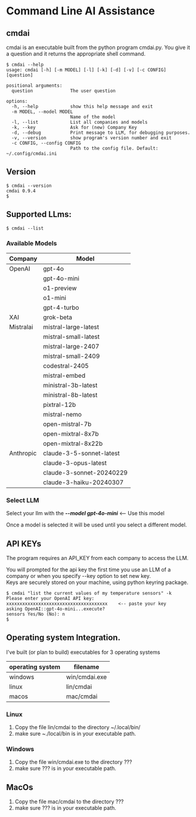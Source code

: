 # Command Line AI Assistance
## cmdai

cmdai is an executable built from the python program cmdai.py. 
You give it a question and it returns the appropriate shell command.

    $ cmdai --help
    usage: cmdai [-h] [-m MODEL] [-l] [-k] [-d] [-v] [-c CONFIG] [question]
    
    positional arguments:
      question              The user question
    
    options:
      -h, --help            show this help message and exit
      -m MODEL, --model MODEL
                            Name of the model
      -l, --list            List all companies and models
      -k, --key             Ask for (new) Company Key
      -d, --debug           Print message to LLM, for debugging purposes.
      -v, --version         show program's version number and exit
      -c CONFIG, --config CONFIG
                            Path to the config file. Default: ~/.config/cmdai.ini
## Version
    $ cmdai --version
    cmdai 0.9.4
    $ 


## Supported LLms:

    $ cmdai --list

### Available Models

| Company   | Model                    |
|-----------|--------------------------|
| OpenAI    | gpt-4o                   |
|           | gpt-4o-mini              |
|           | o1-preview               |
|           | o1-mini                  |
|           | gpt-4-turbo              |
| XAI       | grok-beta                |
| Mistralai | mistral-large-latest     |
|           | mistral-small-latest     |
|           | mistral-large-2407       |
|           | mistral-small-2409       |
|           | codestral-2405           |
|           | mistral-embed            |
|           | ministral-3b-latest      |
|           | ministral-8b-latest      |
|           | pixtral-12b              |
|           | mistral-nemo             |
|           | open-mistral-7b          |
|           | open-mixtral-8x7b        |
|           | open-mixtral-8x22b       |
| Anthropic | claude-3-5-sonnet-latest |
|           | claude-3-opus-latest     |
|           | claude-3-sonnet-20240229 |
|           | claude-3-haiku-20240307  |

### Select LLM
Select your llm with the ***--model gpt-4o-mini*** <-- Use this model

Once a model is selected it will be used until you select a different model.

## API KEYs
The program requires an API_KEY from each company to access the LLM.

You will prompted for the api key the first time you use an LLM of a company or when you specify --key option to set new key.  
Keys are securely stored on your machine, using python keyring package.


    $ cmdai "list the current values of my temperature sensors" -k
    Please enter your OpenAI API key: xxxxxxxxxxxxxxxxxxxxxxxxxxxxxxxxxxxxxx    <-- paste your key
    asking OpenAI::gpt-4o-mini...execute? 
    sensors Yes/No (No): n
    $ 


## Operating system Integration.
I've built (or plan to build) executables for 3 operating systems

| **operating system** | **filename**  | 
|----------------------|---------------|
| windows              | win/cmdai.exe |
| linux                | lin/cmdai     |
| macos                | mac/cmdai     |

### Linux
1. Copy the file lin/cmdai to the directory ~/.local/bin/
2. make sure ~./local/bin is in your executable path.

### Windows
1. Copy the file win/cmdai.exe to the directory ???
2. make sure ??? is in your executable path.

## MacOs
1. Copy the file mac/cmdai to the directory ???
2. make sure ??? is in your executable path.

